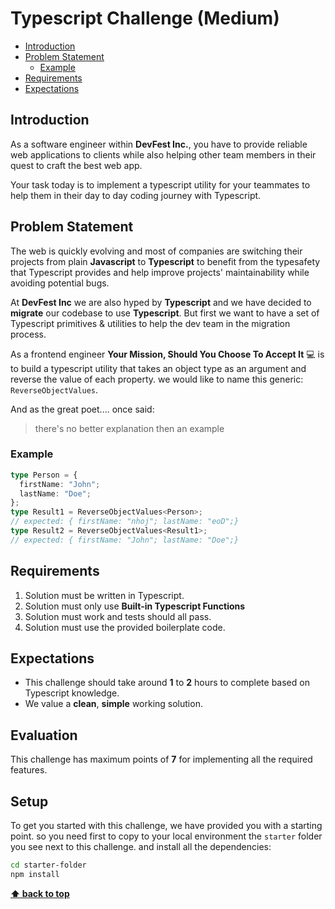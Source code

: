 # Typescript Challenge (Medium) <!-- omit in toc -->

- [Introduction](#introduction)
- [Problem Statement](#problem-statement)
  - [Example](#example)
- [Requirements](#requirements)
- [Expectations](#expectations)

## Introduction

As a software engineer within **DevFest Inc.**, you have to provide reliable web applications to clients while also helping other team members in their quest to craft the best web app.

Your task today is to implement a typescript utility for your teammates to help them in their day to day coding journey with Typescript.

## Problem Statement

The web is quickly evolving and most of companies are switching their projects from plain **Javascript** to **Typescript** to benefit from the typesafety that Typescript provides and help improve projects' maintainability while avoiding potential bugs.

At **DevFest Inc** we are also hyped by **Typescript** and we have decided to **migrate** our codebase to use **Typescript**.
But first we want to have a set of Typescript primitives & utilities to help the dev team in the migration process.

As a frontend engineer **Your Mission, Should You Choose To Accept It** 💻 is to build a typescript utility that takes an object type as an argument and reverse the value of each property. we would like to name this generic: `ReverseObjectValues`.

And as the great poet.... once said:

> there's no better explanation then an example

### Example

```typescript
type Person = {
  firstName: "John";
  lastName: "Doe";
};
type Result1 = ReverseObjectValues<Person>;
// expected: { firstName: "nhoj"; lastName: "eoD";}
type Result2 = ReverseObjectValues<Result1>;
// expected: { firstName: "John"; lastName: "Doe";}
```

## Requirements

1. Solution must be written in Typescript.
2. Solution must only use **Built-in Typescript Functions**
3. Solution must work and tests should all pass.
4. Solution must use the provided boilerplate code.

## Expectations

- This challenge should take around **1** to **2** hours to complete based on Typescript knowledge.
- We value a **clean**, **simple** working solution.

## Evaluation

This challenge has maximum points of **7** for implementing all the required features.

## Setup

To get you started with this challenge, we have provided you with a starting point. so you need first to copy to your local environment the `starter` folder you see next to this challenge. and install all the dependencies:

```bash
cd starter-folder
npm install
```

**[⬆ back to top](#introduction)**

